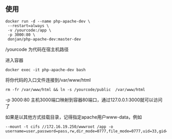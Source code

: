 ## 使用

 ``` 
docker run -d --name php-apache-dev \
  --restart=always \
  -v /yourcode:/app \
  -p 3000:80 \
  donjan/php-apache-dev:master-dev
 ``` 
/yourcode 为代码在宿主机路径

进入容器

 ``` 
docker exec -it php-apache-dev bash
 ``` 

将你代码的入口文件连接到/var/www/html

 ``` 
rm -fr /var/www/html && ln -s /yourcode/public  /var/www/html
 ``` 

-p 3000:80 主机3000端口映射到容器80端口，通过127.0.0.1:3000就可以访问了

如果是以其他方式挂载目录，记得指定apache用户www-data，例如

 ``` 
--mount -t cifs //172.16.19.250/wwwroot /app -o username=user,password=pass,rw,dir_mode=0777,file_mode=0777,uid=33,gid=33
 ``` 


